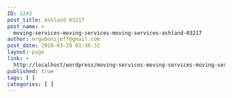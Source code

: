 ```yaml
---
ID: 1243
post_title: Ashland 03217
post_name: >
  moving-services-moving-services-moving-services-ashland-03217
author: mrgabonijeff@gmail.com
post_date: 2018-03-28 01:36:32
layout: page
link: >
  http://localhost/wordpress/moving-services-moving-services-moving-services-ashland-03217/
published: true
tags: [ ]
categories: [ ]
---
```

